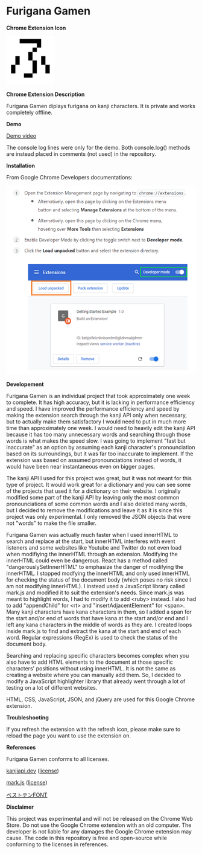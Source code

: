 # Furigana Gamen

**Chrome Extension Icon**

<img src="/Furigana%20Gamen/images/furigana_gamen_icon128.png">

**Chrome Extension Description**

Furigana Gamen diplays furigana on kanji characters. It is private and works completely offline.

**Demo**

[Demo video](https://youtu.be/mXe0tqj91-A)

The console log lines were only for the demo. Both console.log() methods are instead placed in comments (not used) in the repository.

**Installation**

From Google Chrome Developers documentations:

<img src="/google_chrome_extension_developer_guide.png" height="500">

**Developement**

Furigana Gamen is an individual project that took approximately one week to complete. It has high accuracy, but it is lacking in performance efficiency and speed. I have improved the performance efficiency and speed by making the extension search through the kanji API only when necessary, but to actually make them satisfactory I would need to put in much more time than approximately one week. I would need to heavily edit the kanji API because it has too many unnecessary words and searching through those words is what makes the speed slow. I was going to implement "fast but inaccurate" as an option by assuming each kanji character's pronounciation based on its surroundings, but it was far too inaccurate to implement. If the extension was based on assumed pronounciations instead of words, it would have been near instantaneous even on bigger pages.

The kanji API I used for this project was great, but it was not meant for this type of project. It would work great for a dictionary and you can see some of the projects that used it for a dictionary on their website. I originally modified some part of the kanji API by leaving only the most common pronounciations of some common words and I also deleted many words, but I decided to remove the modifications and leave it as it is since this project was only experimental. I only removed the JSON objects that were not "words" to make the file smaller.

Furigana Gamen was actually much faster when I used innerHTML to search and replace at the start, but innerHTML interferes with event listeners and some websites like Youtube and Twitter do not even load when modifiying the innerHTML through an extension. Modifying the innerHTML could even be dangerous. React has a method called "dangerouslySetInnerHTML" to emphasize the danger of modifying the innerHTML. I stopped modfying the innerHTML and only used innerHTML for checking the status of the document body (which poses no risk since I am not modifying innerHTML). I instead used a JavaScript library called mark.js and modified it to suit the extension's needs. Since mark.js was meant to highlight words, I had to modify it to add \<ruby> instead. I also had to add "appendChild" for \<rt> and "insertAdjacentElement" for \<span>. Many kanji characters have kana characters in them, so I added a span for the start and/or end of words that have kana at the start and/or end and I left any kana characters in the middle of words as they are. I created loops inside mark.js to find and extract the kana at the start and end of each word. Regular expressions (RegEx) is used to check the status of the document body.
  
Searching and replacing specific characters becomes complex when you also have to add HTML elements to the document at those specific characters' positions without using innerHTML. It is not the same as creating a website where you can manually add them. So, I decided to modify a JavaScript highlighter library that already went through a lot of testing on a lot of different websites.

HTML, CSS, JavaScript, JSON, and jQuery are used for this Google Chrome extension.

**Troubleshooting**

If you refresh the extension with the refresh icon, please make sure to reload the page you want to use the extension on.

**References**

Furigana Gamen conforms to all licenses.

[kanjiapi.dev](https://kanjiapi.dev/ "kanjiapi.dev") ([license](http://www.edrdg.org/edrdg/licence.html))

[mark.js](https://markjs.io/ "mark.js") ([license](https://raw.githubusercontent.com/julmot/mark.js/master/LICENSE))

[ベストテンFONT](https://flopdesign.booth.pm/items/2747965 "ベストテンFONT")

**Disclaimer**

This project was experimental and will not be released on the Chrome Web Store. Do not use the Google Chrome extension with an old computer. The developer is not liable for any damages the Google Chrome extension may cause. The code in this repository is free and open-source while conforming to the licenses in references.
